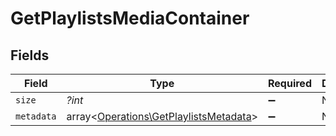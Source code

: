 # GetPlaylistsMediaContainer


## Fields

| Field                                                                                     | Type                                                                                      | Required                                                                                  | Description                                                                               | Example                                                                                   |
| ----------------------------------------------------------------------------------------- | ----------------------------------------------------------------------------------------- | ----------------------------------------------------------------------------------------- | ----------------------------------------------------------------------------------------- | ----------------------------------------------------------------------------------------- |
| `size`                                                                                    | *?int*                                                                                    | :heavy_minus_sign:                                                                        | N/A                                                                                       | 4                                                                                         |
| `metadata`                                                                                | array<[Operations\GetPlaylistsMetadata](../../Models/Operations/GetPlaylistsMetadata.md)> | :heavy_minus_sign:                                                                        | N/A                                                                                       |                                                                                           |